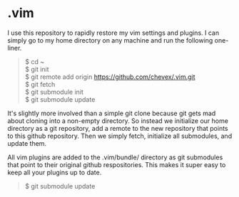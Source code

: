 .vim
====

I use this repository to rapidly restore my vim settings and plugins. I can simply go to my home directory on any machine and run the following one-liner.

> $ cd ~  
> $ git init  
> $ git remote add origin https://github.com/chevex/.vim.git  
> $ git fetch  
> $ git submodule init  
> $ git submodule update

It's slightly more involved than a simple git clone because git gets mad about cloning into a non-empty directory. So instead we initialize our home directory as a git repository, add a remote to the new repository that points to this github repository. Then we simply fetch, initialize all submodules, and update them.

All vim plugins are added to the .vim/bundle/ directory as git submodules that point to their original github respositories. This makes it super easy to keep all your plugins up to date.

> $ git submodule update
